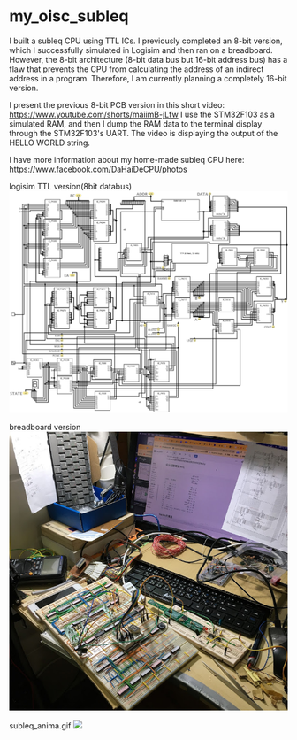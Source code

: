 # my_oisc_subleq  
I built a subleq CPU using TTL ICs. I previously completed an 8-bit version, which I successfully simulated in Logisim and then ran on a breadboard. However, the 8-bit architecture (8-bit data bus but 16-bit address bus) has a flaw that prevents the CPU from calculating the address of an indirect address in a program. Therefore, I am currently planning a completely 16-bit version.  
  
I present the previous 8-bit PCB version in this short video: https://www.youtube.com/shorts/maiimB-jLfw
I use the STM32F103 as a simulated RAM, and then I dump the RAM data to the terminal display through the STM32F103's UART. The video is displaying the output of the HELLO WORLD string.  
  
I have more information about my home-made subleq CPU here: https://www.facebook.com/DaHaiDeCPU/photos  
  
logisim TTL version(8bit databus)
![](main.png)

breadboard version  
![](IMG_1575.jpeg)

subleq_anima.gif
![](subleq_anima.gif)
